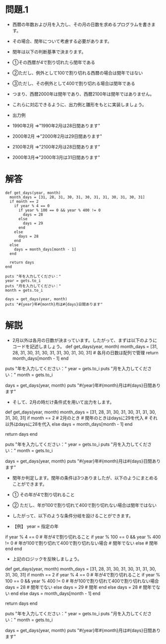 # 問題.1
- 西暦の年数および月を入力し、その月の日数を求めるプログラムを書きます。
- その場合、閏年について考慮する必要があります。

- 閏年は以下の判断基準で決まります。

- ①その西暦が4で割り切れたら閏年である
- ②ただし、例外として100で割り切れる西暦の場合は閏年ではない
- ③ただし、その例外として400で割り切れる場合は閏年である

- つまり、西暦2000年は閏年であり、西暦2100年は閏年ではありません。
- これらに対応できるように、出力例と雛形をもとに実装しましょう。

- 出力例
- 1990年2月 =>"1990年2月は28日間あります"
- 2000年2月 =>"2000年2月は29日間あります"
- 2100年2月 =>"2100年2月は28日間あります"
- 2000年3月=>"2000年3月は31日間あります"

# 解答
```
def get_days(year, month)
  month_days = [31, 28, 31, 30, 31, 30, 31, 31, 30, 31, 30, 31]
  if month == 2
    if year % 4 == 0
      if year % 100 == 0 && year % 400 != 0
        days = 28
      else
        days = 29
      end
    else
      days = 28
    end
  else
    days = month_days[month - 1]
  end

  return days
end

puts "年を入力してください："
year = gets.to_i
puts "月を入力してください："
month = gets.to_i

days = get_days(year, month)
puts "#{year}年#{month}月は#{days}日間あります"

```


# 解説
- 2月以外は各月の日数が決まっています。したがって、まずは以下のようにコードを記述しましょう。
def get_days(year, month)
  month_days = [31, 28, 31, 30, 31, 30, 31, 31, 30, 31, 30, 31] # 各月の日数は配列で管理
  return month_days[month - 1]
end

puts "年を入力してください："
year = gets.to_i
puts "月を入力してください："
month = gets.to_i

days = get_days(year, month)
puts "#{year}年#{month}月は#{days}日間あります"

- そして、2月の時だけ条件式を用いて出力をします。

def get_days(year, month)
  month_days = [31, 28, 31, 30, 31, 30, 31, 31, 30, 31, 30, 31]
  if month == 2 # 2月のとき
    # 閏年のときはdaysに29を代入
    # それ以外はdaysに28を代入
  else
    days = month_days[month - 1]
  end

  return days
end

puts "年を入力してください："
year = gets.to_i
puts "月を入力してください："
month = gets.to_i

days = get_days(year, month)
puts "#{year}年#{month}月は#{days}日間あります"

- 閏年か判定します。閏年の条件は3つありましたが、以下のようにまとめることができます。

- ① その年が4で割り切れること
- ② ただし、年が100で割り切れて400で割り切れない場合は閏年ではない

- したがって、以下のような条件分岐を設けることができます。

- 【例】
year = 指定の年

if year % 4 == 0  # 年が4で割り切れること
  if year % 100 == 0 && year % 400 != 0  # 年が100で割り切れて400で割り切れない場合
    # 閏年でない
  else
    # 閏年
  end
end

- 上記のロジックを反映しましょう。

def get_days(year, month)
  month_days = [31, 28, 31, 30, 31, 30, 31, 31, 30, 31, 30, 31]
  if month == 2
    if year % 4 == 0  # 年が4で割り切れること
      if year % 100 == 0 && year % 400 != 0  # 年が100で割り切れて400で割り切れない場合
        days = 28 # 閏年でない
      else
        days = 29 # 閏年
      end
    else
      days = 28   # 閏年でない
    end
  else
    days = month_days[month - 1]
  end

  return days
end

puts "年を入力してください："
year = gets.to_i
puts "月を入力してください："
month = gets.to_i

days = get_days(year, month)
puts "#{year}年#{month}月は#{days}日間あります"
